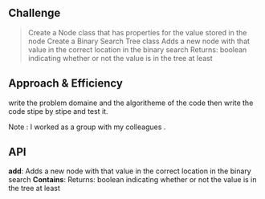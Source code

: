 ## Challenge


> Create a Node class that has properties for the value stored in the node
> Create a Binary Search Tree class 
> Adds a new node with that value in the correct location in the binary search 
> Returns: boolean indicating whether or not the value is in the tree at least 


## Approach & Efficiency
write the problem domaine and the algoritheme of the code then write the code stipe by stipe and test it.

Note : I worked as a group with my colleagues . 

## API
**add**: Adds a new node with that value in the correct location in the binary search 
**Contains**: Returns: boolean indicating whether or not the value is in the tree at least 

